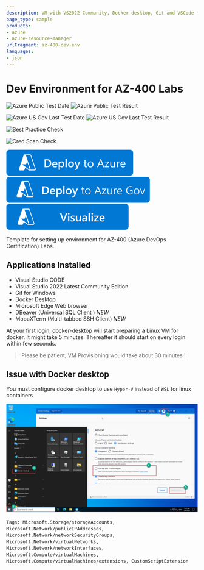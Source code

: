 ```yaml
---
description: VM with VS2022 Community, Docker-desktop, Git and VSCode for AZ-400 (Azure DevOps) Labs
page_type: sample
products:
- azure
- azure-resource-manager
urlFragment: az-400-dev-env
languages:
- json
---
```

# Dev Environment for AZ-400 Labs

![Azure Public Test Date](https://azurequickstartsservice.blob.core.windows.net/badges/application-workloads/visualstudio/az-400-dev-env/PublicLastTestDate.svg)
![Azure Public Test Result](https://azurequickstartsservice.blob.core.windows.net/badges/application-workloads/visualstudio/az-400-dev-env/PublicDeployment.svg)

![Azure US Gov Last Test Date](https://azurequickstartsservice.blob.core.windows.net/badges/application-workloads/visualstudio/az-400-dev-env/FairfaxLastTestDate.svg)
![Azure US Gov Last Test Result](https://azurequickstartsservice.blob.core.windows.net/badges/application-workloads/visualstudio/az-400-dev-env/FairfaxDeployment.svg)

![Best Practice Check](https://azurequickstartsservice.blob.core.windows.net/badges/application-workloads/visualstudio/az-400-dev-env/BestPracticeResult.svg)

![Cred Scan Check](https://azurequickstartsservice.blob.core.windows.net/badges/application-workloads/visualstudio/az-400-dev-env/CredScanResult.svg)

[![Deploy To Azure](https://raw.githubusercontent.com/Azure/azure-quickstart-templates/master/1-CONTRIBUTION-GUIDE/images/deploytoazure.svg?sanitize=true)](https://portal.azure.com/#create/Microsoft.Template/uri/https%3A%2F%2Fraw.githubusercontent.com%2FAzure%2Fazure-quickstart-templates%2Fmaster%2Fapplication-workloads%2Fvisualstudio%2Faz-400-dev-env%2Fazuredeploy.json)
[![Deploy To Azure US Gov](https://raw.githubusercontent.com/Azure/azure-quickstart-templates/master/1-CONTRIBUTION-GUIDE/images/deploytoazuregov.svg?sanitize=true)](https://portal.azure.us/#create/Microsoft.Template/uri/https%3A%2F%2Fraw.githubusercontent.com%2FAzure%2Fazure-quickstart-templates%2Fmaster%2Fapplication-workloads%2Fvisualstudio%2Faz-400-dev-env%2Fazuredeploy.json)
[![Visualize](https://raw.githubusercontent.com/Azure/azure-quickstart-templates/master/1-CONTRIBUTION-GUIDE/images/visualizebutton.svg?sanitize=true)](http://armviz.io/#/?load=https%3A%2F%2Fraw.githubusercontent.com%2FAzure%2Fazure-quickstart-templates%2Fmaster%2Fapplication-workloads%2Fvisualstudio%2Faz-400-dev-env%2Fazuredeploy.json)

Template for setting up environment for AZ-400 (Azure DevOps Certification) Labs.

## Applications Installed

- Visual Studio CODE
- Visual Studio 2022 Latest Community Edition
- Git for Windows
- Docker Desktop
- Microsoft Edge Web browser
- DBeaver (Universal SQL Client ) *NEW*
- MobaXTerm (Multi-tabbed SSH Client) *NEW*

At your first login, docker-desktop will start preparing a Linux VM for docker. It might take 5 minutes. Thereafter it should start on every login within few seconds.

> Please be patient, VM Provisioning would take about 30 minutes !

## Issue with Docker desktop 

You must configure docker desktop to use `Hyper-V` instead of `WSL` for linux containers

![Docker desktop](./docker-issue.png)


`Tags: Microsoft.Storage/storageAccounts, Microsoft.Network/publicIPAddresses, Microsoft.Network/networkSecurityGroups, Microsoft.Network/virtualNetworks, Microsoft.Network/networkInterfaces, Microsoft.Compute/virtualMachines, Microsoft.Compute/virtualMachines/extensions, CustomScriptExtension`
